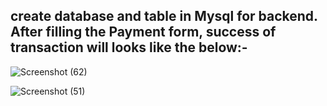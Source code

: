 create database and table in Mysql for backend. After filling the Payment form, success of transaction will looks like the below:-
---------------------------------------------------------

![Screenshot (62)](https://github.com/jayram0402/PaymentSuccess_page/assets/147648366/b9c5ac75-8e68-4a5e-9c88-d3fc0c915bc2)

![Screenshot (51)](https://github.com/jayram0402/PaymentSuccess_page/assets/147648366/4cefe8de-1cfc-4351-92c6-6a6b18885edc)
